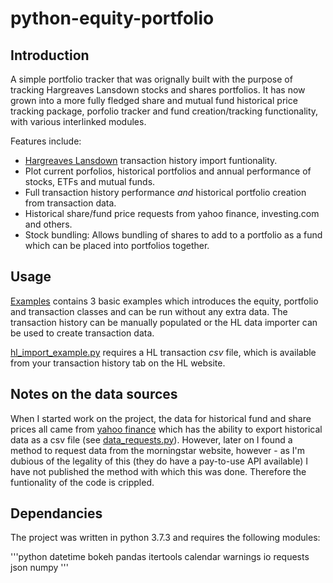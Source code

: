 # python-equity-portfolio
## Introduction
A simple portfolio tracker that was orignally built with the purpose of tracking Hargreaves Lansdown stocks and shares portfolios. It has now grown into a more fully fledged share and mutual fund historical price tracking package, porfolio tracker and fund creation/tracking functionality, with various interlinked modules. 

Features include:
* [Hargreaves Lansdown](hl.co.uk/) transaction history import funtionality.
* Plot current porfolios, historical portfolios and annual performance of stocks, ETFs and mutual funds.
* Full transaction history performance *and* historical portfolio creation from transaction data.
* Historical share/fund price requests from yahoo finance, investing.com and others. 
* Stock bundling: Allows bundling of shares to add to a portfolio as a fund which can be placed into portfolios together. 

## Usage

[Examples](https://github.com/wesleygaunt/python-equity-portfolio/blob/main/examples) contains 3 basic examples which introduces the equity, portfolio and transaction classes and can be run without any extra data. The transaction history can be manually populated or the HL data importer can be used to create transaction data.

[hl_import_example.py](https://github.com/wesleygaunt/python-equity-portfolio/blob/main/examples/HL_import_example.py) requires a HL transaction *csv* file, which is available from your transaction history tab on the HL website. 

## Notes on the data sources
When I started work on the project, the data for historical fund and share prices all came from [yahoo finance](https://uk.finance.yahoo.com/) which has the ability to export historical data as a csv file (see [data_requests.py](https://github.com/wesleygaunt/python-equity-portfolio/blob/main/modules/data_requests.py)). However, later on I found a method to request data from the morningstar website, however - as I'm dubious of the legality of this (they do have a pay-to-use API available) I have not published the method with which this was done. Therefore the funtionality of the code is crippled. 

## Dependancies 
The project was written in python 3.7.3 and requires the following modules:

'''python
datetime
bokeh
pandas
itertools 
calendar
warnings
io
requests
json
numpy
'''
